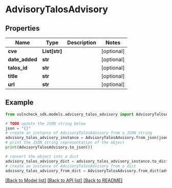 # AdvisoryTalosAdvisory


## Properties

Name | Type | Description | Notes
------------ | ------------- | ------------- | -------------
**cve** | **List[str]** |  | [optional] 
**date_added** | **str** |  | [optional] 
**talos_id** | **str** |  | [optional] 
**title** | **str** |  | [optional] 
**url** | **str** |  | [optional] 

## Example

```python
from vulncheck_sdk.models.advisory_talos_advisory import AdvisoryTalosAdvisory

# TODO update the JSON string below
json = "{}"
# create an instance of AdvisoryTalosAdvisory from a JSON string
advisory_talos_advisory_instance = AdvisoryTalosAdvisory.from_json(json)
# print the JSON string representation of the object
print(AdvisoryTalosAdvisory.to_json())

# convert the object into a dict
advisory_talos_advisory_dict = advisory_talos_advisory_instance.to_dict()
# create an instance of AdvisoryTalosAdvisory from a dict
advisory_talos_advisory_from_dict = AdvisoryTalosAdvisory.from_dict(advisory_talos_advisory_dict)
```
[[Back to Model list]](../README.md#documentation-for-models) [[Back to API list]](../README.md#documentation-for-api-endpoints) [[Back to README]](../README.md)


